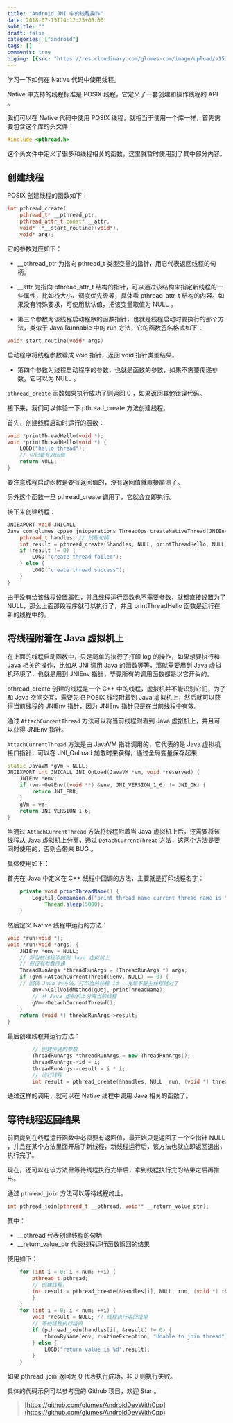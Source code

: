 ```yaml
---
title: "Android JNI 中的线程操作"
date: 2018-07-15T14:12:25+08:00
subtitle: ""
draft: false
categories: ["android"]
tags: []
comments: true
bigimg: [{src: "https://res.cloudinary.com/glumes-com/image/upload/v1531635750/blog/pexels-photo-206650.jpg", desc: "Thread"}]
---
```



学习一下如何在 Native 代码中使用线程。

<!--more-->

Native 中支持的线程标准是 POSIX 线程，它定义了一套创建和操作线程的 API 。

我们可以在 Native 代码中使用 POSIX 线程，就相当于使用一个库一样，首先需要包含这个库的头文件：

```cpp
#include <pthread.h>
```

这个头文件中定义了很多和线程相关的函数，这里就暂时使用到了其中部分内容。

## 创建线程

POSIX 创建线程的函数如下：

```cpp
int pthread_create(
	pthread_t* __pthread_ptr, 
	pthread_attr_t const* __attr, 
	void* (*__start_routine)(void*), 
	void* arg);
```

它的参数对应如下：

*	__pthread_ptr 为指向 pthread_t 类型变量的指针，用它代表返回线程的句柄。

*	__attr 为指向 pthread_attr_t 结构的指针，可以通过该结构来指定新线程的一些属性，比如栈大小、调度优先级等，具体看 pthread_attr_t 结构的内容。如果没有特殊要求，可使用默认值，把该变量取值为 NULL 。

*	第三个参数为该线程启动程序的函数指针，也就是线程启动时要执行的那个方法，类似于 Java Runnable 中的 run 方法，它的函数签名格式如下：
```cpp
void* start_routine(void* args)
```

启动程序将线程参数看成 void 指针，返回 void 指针类型结果。

*	第四个参数为线程启动程序的参数，也就是函数的参数，如果不需要传递参数，它可以为 NULL 。

`pthread_create` 函数如果执行成功了则返回 0 ，如果返回其他错误代码。

接下来，我们可以体验一下 pthread_create 方法创建线程。


首先，创建线程启动时运行的函数：
```cpp
void *printThreadHello(void *);
void *printThreadHello(void *) {
    LOGD("hello thread");
    // 切记要有返回值
    return NULL;
}
```

要注意线程启动函数是要有返回值的，没有返回值就直接崩溃了。

另外这个函数一旦 pthread_create 调用了，它就会立即执行。

接下来创建线程：
```cpp
JNIEXPORT void JNICALL
Java_com_glumes_cppso_jnioperations_ThreadOps_createNativeThread(JNIEnv *, jobject) {
    pthread_t handles; // 线程句柄
    int result = pthread_create(&handles, NULL, printThreadHello, NULL);
    if (result != 0) {
        LOGD("create thread failed");
    } else {
        LOGD("create thread success");
    }
}
```

由于没有给该线程设置属性，并且线程运行函数也不需要参数，就都直接设置为了 NULL，那么上面那段程序就可以执行了，并且 printThreadHello 函数是运行在新的线程中的。

## 将线程附着在 Java 虚拟机上 

在上面的线程启动函数中，只是简单的执行了打印 log 的操作，如果想要执行和 Java 相关的操作，比如从 JNI 调用 Java 的函数等等，那就需要用到 Java 虚拟机环境了，也就是用到 JNIEnv 指针，毕竟所有的调用函数都是以它开头的。


pthread_create 创建的线程是一个 C++ 中的线程，虚拟机并不能识别它们，为了和 Java 空间交互，需要先把 POSIX 线程附着到 Java 虚拟机上，然后就可以获得当前线程的 JNIEnv 指针，因为 JNIEnv 指针只是在当前线程中有效。

通过 `AttachCurrentThread` 方法可以将当前线程附着到 Java 虚拟机上，并且可以获得 JNIEnv 指针。

`AttachCurrentThread` 方法是由 JavaVM 指针调用的，它代表的是 Java 虚拟机接口指针，可以在 JNI_OnLoad 加载时来获得，通过全局变量保存起来

```cpp
static JavaVM *gVm = NULL;
JNIEXPORT int JNICALL JNI_OnLoad(JavaVM *vm, void *reserved) {
    JNIEnv *env;
    if (vm->GetEnv((void **) &env, JNI_VERSION_1_6) != JNI_OK) {
        return JNI_ERR;
    }
    gVm = vm;
    return JNI_VERSION_1_6;
}
```

当通过 `AttachCurrentThread` 方法将线程附着当 Java 虚拟机上后，还需要将该线程从 Java 虚拟机上分离，通过 `DetachCurrentThread` 方法，这两个方法是要同时使用的，否则会带来 BUG 。


具体使用如下：

首先在 Java 中定义在 C++ 线程中回调的方法，主要就是打印线程名字：

```java
    private void printThreadName() {
        LogUtil.Companion.d("print thread name current thread name is " + Thread.currentThread().getName());
            Thread.sleep(5000);
    }
```

然后定义 Native 线程中运行的方法：
```cpp
void *run(void *);
void *run(void *args) {
    JNIEnv *env = NULL;
    // 将当前线程添加到 Java 虚拟机上
    // 假设有参数传递
    ThreadRunArgs *threadRunArgs = (ThreadRunArgs *) args;
    if (gVm->AttachCurrentThread(&env, NULL) == 0) {
    // 回调 Java 的方法，打印当前线程 id ，发现不是主线程就对了
        env->CallVoidMethod(gObj, printThreadName);
        // 从 Java 虚拟机上分离当前线程
        gVm->DetachCurrentThread();  
    }
    return (void *) threadRunArgs->result;
}
```

最后创建线程并运行方法：
```cpp
		// 创建传递的参数
	    ThreadRunArgs *threadRunArgs = new ThreadRunArgs();
        threadRunArgs->id = i;
        threadRunArgs->result = i * i;
        // 运行线程
        int result = pthread_create(&handles, NULL, run, (void *) threadRunArgs);
```


通过这样的调用，就可以在 Native 线程中调用 Java 相关的函数了。

## 等待线程返回结果

前面提到在线程运行函数中必须要有返回值，最开始只是返回了一个空指针 NULL ，并且在某个方法里面开启了新线程，新线程运行后，该方法也就立即返回退出，执行完了。

现在，还可以在该方法里等待线程执行完毕后，拿到线程执行完的结果之后再推出。

通过 `pthread_join` 方法可以等待线程终止。

```cpp
int pthread_join(pthread_t __pthread, void** __return_value_ptr);
```

其中：

*	__pthread 代表创建线程的句柄
*	__return_value_ptr 代表线程运行函数返回的结果


使用如下：

```cpp
	for (int i = 0; i < num; ++i) {
        pthread_t pthread;
        // 创建线程，
        int result = pthread_create(&handles[i], NULL, run, (void *) threadRunArgs);
        }
    }
    for (int i = 0; i < num; ++i) {
        void *result = NULL; // 线程执行返回结果
        // 等待线程执行结束
        if (pthread_join(handles[i], &result) != 0) {
            throwByName(env, runtimeException, "Unable to join thread");
        } else {
	        LOGD("return value is %d",result);
        }
    }
```

如果 pthread_join 返回为 0 代表执行成功，非 0 则执行失败。


具体的代码示例可以参考我的 Github 项目，欢迎 Star 。

> [https://github.com/glumes/AndroidDevWithCpp](https://github.com/glumes/AndroidDevWithCpp)


